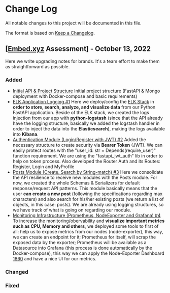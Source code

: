 # Change Log

All notable changes to this project will be documented in this file.

The format is based on [Keep a Changelog](http://keepachangelog.com/).

## [[Embed.xyz](https://embed.xyz) Assessment] - October 13, 2022

Here we write upgrading notes for brands. It's a team effort to make them as
straightforward as possible.

### Added

- [Initial API & Project Structure](https://github.com/kevencript/embed-backend-devops/commit/5bc6bb790bf645f63f62173fa7534b10e047656a)
  Initial project structure (FastAPI & Mongo deployment with Docker-compose and basic requirements)
- [ELK Application Logging #1](https://github.com/kevencript/embed-backend-devops/commit/4bfbbb5b8ea410b221f8f8f9d07d6982ebb61a26)
  Here we deploy/config the [ELK Stack](https://www.elastic.co/pt/elastic-stack/) in **order to store, search, analyze, and visualize data** from our Python FastAPI application.
  Beside of the ELK stack, we created the logs injection from our app with **python-logstash** (since that the API already have the logging structure, basically we added the logstash handler in order to inject the data into the **Elasticsearch**), making the logs available into **Kibana**.
- [Authentication Module (Login/Register with JWT) #2](https://github.com/kevencript/embed-backend-devops/pull/2)
  Added the necessary structure to create security via **Bearer Token** (JWT). We can easily protect routes with the "user_id: str = Depends(require_user)" function requirement. We are using the "fastapi_jwt_auth" lib in order to help on token process. Also developed the Router Auth and its Routes: Register, Login and MyProfile
- [Posts Module (Create, Search by String-match) #3](https://github.com/kevencript/embed-backend-devops/pull/3)
  Here we consolidate the API resilience to receive new modules with the Posts module. For now, we created the whole Schemas & Serializers for default response/request API patterns. This module basically means that the user **can create a new post** (following the specifications regarding max characters) and also search for his/her existing posts (we return a list of objects, in this case: posts). We are already using logging structures, so we have track of what is going on regarding our module.
- [Monitoring Infrastructure (Prometheus, NodeExporter and Grafana) #4](https://github.com/kevencript/embed-backend-devops/pull/4)
  To increase the monitoring/obervability and **visualize important metrics such as CPU, Memory and others**, we deployed some tools to first of all: help us to expose metrics from our nodes (node-exporter), this way, we can create an endpoint for it; Prometheus for itself, will scrap the exposed data by the exporter; Prometheus will be available as a Datasource into Grafana (this process is done automatically by the Docker-compose), this way we can apply the Node-Exporter Dashboard [1860](https://grafana.com/grafana/dashboards/1860-node-exporter-full/) and have a nice UI for our metrics.

### Changed

### Fixed
